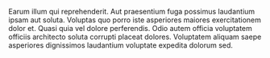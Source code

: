 Earum illum qui reprehenderit. Aut praesentium fuga possimus laudantium ipsam aut soluta. Voluptas quo porro iste asperiores maiores exercitationem dolor et. Quasi quia vel dolore perferendis. Odio autem officia voluptatem officiis architecto soluta corrupti placeat dolores. Voluptatem aliquam saepe asperiores dignissimos laudantium voluptate expedita dolorum sed.